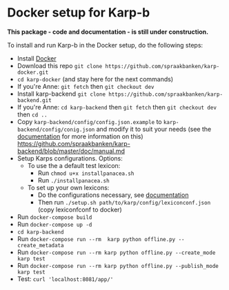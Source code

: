 Docker setup for Karp-b
=======================

**This package - code and documentation - is still under construction.**

To install and run Karp-b in the Docker setup, do the following steps:

* Install [Docker](https://docs.docker.com/install/#server)
* Download this repo `git clone https://github.com/spraakbanken/karp-docker.git`
* `cd karp-docker` (and stay here for the next commands)
* If you're Anne: `git fetch` then `git checkout dev`
* Install karp-backend `git clone https://github.com/spraakbanken/karp-backend.git`
* If you're Anne: `cd karp-backend` then `git fetch` then `git checkout dev` then `cd ..`
* Copy `karp-backend/config/config.json.example` to `karp-backend/config/conig.json` and modify it to suit your needs
  (see the [documentation](https://github.com/spraakbanken/karp-backend/blob/master/doc/manual.md) for more information on this)
  https://github.com/spraakbanken/karp-backend/blob/master/doc/manual.md
* Setup Karps configurations. Options:
    * To use the a default test lexicon:
        * Run `chmod u+x installpanacea.sh`
        * Run `./installpanacea.sh`
    * To set up your own lexicons:
        * Do the configurations necessary, see [documentation](https://github.com/spraakbanken/karp-backend/blob/master/doc/manual.md)
        * Then run `./setup.sh path/to/karp/config/lexiconconf.json` (copy lexiconfconf to docker)
* Run `docker-compose build`
* Run `docker-compose up -d`
* `cd karp-backend`
* Run `docker-compose run --rm  karp python offline.py --create_metadata`
* Run `docker-compose run --rm karp python offline.py --create_mode karp test`
* Run `docker-compose run --rm karp python offline.py --publish_mode karp test`
* Test: `curl 'localhost:8081/app/'`

